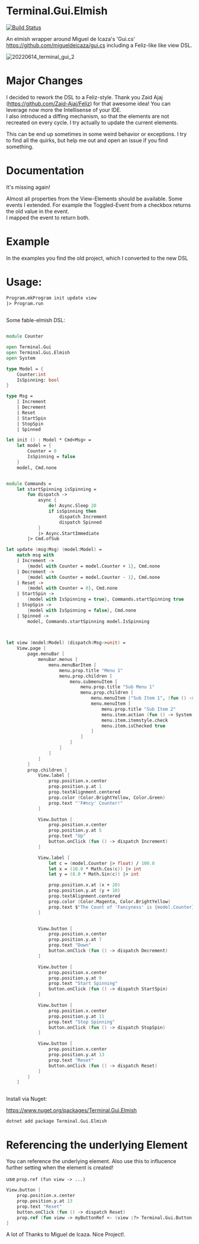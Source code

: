 # Terminal.Gui.Elmish

[![Build Status](https://travis-ci.org/DieselMeister/Terminal.Gui.Elmish.svg?branch=master)](https://travis-ci.org/DieselMeister/Terminal.Gui.Elmish)

An elmish wrapper around Miguel de Icaza's 'Gui.cs' https://github.com/migueldeicaza/gui.cs including a Feliz-like like view DSL.

![20220614_terminal_gui_2](https://user-images.githubusercontent.com/13096516/173627457-eb4d5e71-9819-4c9f-aa13-a037846745a4.gif)

# Major Changes

I decided to rework the DSL to a Feliz-style. Thank you Zaid Ajaj (https://github.com/Zaid-Ajaj/Feliz) for that awesome idea! You can leverage now more the Intellisense of your IDE.  
I also introduced a diffing mechanism, so that the elements are not recreated on every cycle. I try actually to update the current elements.

This can be end up sometimes in some weird behavior or exceptions. I try to find all the quirks, but help me out and open an issue if you find something.


# Documentation

It's missing again!

Almost all properties from the View-Elements should be available. Some events I extended. For example the Toggled-Event from a checkbox returns the old value in the event.  
I mapped the event to return both.



# Example

In the examples you find the old project, which I converted to the new DSL


# Usage:



```fs
Program.mkProgram init update view  
|> Program.run
    
```

Some fable-elmish DSL:
```fs

module Counter

open Terminal.Gui
open Terminal.Gui.Elmish
open System

type Model = {
    Counter:int
    IsSpinning: bool
}

type Msg =
    | Increment
    | Decrement
    | Reset
    | StartSpin
    | StopSpin
    | Spinned

let init () : Model * Cmd<Msg> =
    let model = {
        Counter = 0
        IsSpinning = false
    }
    model, Cmd.none


module Commands =
    let startSpinning isSpinning =
        fun dispatch ->
            async {
                do! Async.Sleep 20
                if isSpinning then
                    dispatch Increment
                    dispatch Spinned
            }
            |> Async.StartImmediate
        |> Cmd.ofSub

let update (msg:Msg) (model:Model) =
    match msg with
    | Increment ->
        {model with Counter = model.Counter + 1}, Cmd.none
    | Decrement ->
        {model with Counter = model.Counter - 1}, Cmd.none
    | Reset ->
        {model with Counter = 0}, Cmd.none
    | StartSpin ->
        {model with IsSpinning = true}, Commands.startSpinning true
    | StopSpin ->
        {model with IsSpinning = false}, Cmd.none
    | Spinned ->
        model, Commands.startSpinning model.IsSpinning
        


let view (model:Model) (dispatch:Msg->unit) =
    View.page [
        page.menuBar [
            menubar.menus [
                menu.menuBarItem [
                    menu.prop.title "Menu 1"
                    menu.prop.children [
                        menu.submenuItem [
                            menu.prop.title "Sub Menu 1"
                            menu.prop.children [
                                menu.menuItem ("Sub Item 1", (fun () -> System.Diagnostics.Debug.WriteLine($"Sub menu 1 triggered")))
                                menu.menuItem [
                                    menu.prop.title "Sub Item 2"
                                    menu.item.action (fun () -> System.Diagnostics.Debug.WriteLine($"Sub menu 2 triggered"))
                                    menu.item.itemstyle.check
                                    menu.item.isChecked true
                                ]
                            ]
                        ]
                    ]
                ]
            ]
        ]
        prop.children [
            View.label [
                prop.position.x.center
                prop.position.y.at 1
                prop.textAlignment.centered
                prop.color (Color.BrightYellow, Color.Green)
                prop.text "'F#ncy' Counter!"
            ] 

            View.button [
                prop.position.x.center
                prop.position.y.at 5
                prop.text "Up"
                button.onClick (fun () -> dispatch Increment)
            ] 

            View.label [
                let c = (model.Counter |> float) / 100.0
                let x = (16.0 * Math.Cos(c)) |> int 
                let y = (8.0 * Math.Sin(c)) |> int

                prop.position.x.at (x + 20)
                prop.position.y.at (y + 10)
                prop.textAlignment.centered
                prop.color (Color.Magenta, Color.BrightYellow)
                prop.text $"The Count of 'Fancyness' is {model.Counter}"
            ] 


            View.button [
                prop.position.x.center
                prop.position.y.at 7
                prop.text "Down"
                button.onClick (fun () -> dispatch Decrement)
            ] 

            View.button [
                prop.position.x.center
                prop.position.y.at 9
                prop.text "Start Spinning"
                button.onClick (fun () -> dispatch StartSpin)
            ] 

            View.button [
                prop.position.x.center
                prop.position.y.at 11
                prop.text "Stop Spinning"
                button.onClick (fun () -> dispatch StopSpin)
            ] 

            View.button [
                prop.position.x.center
                prop.position.y.at 13
                prop.text "Reset"
                button.onClick (fun () -> dispatch Reset)
            ]
        ]
    ]



```

Install via Nuget:

https://www.nuget.org/packages/Terminal.Gui.Elmish

```
dotnet add package Terminal.Gui.Elmish
```

# Referencing the underlying Element

You can reference the underlying element. Also use this to influcence further setting when the element is created!  

use `prop.ref (fun view -> ...)`

```fs
View.button [
    prop.position.x.center
    prop.position.y.at 13
    prop.text "Reset"
    button.onClick (fun () -> dispatch Reset)
    prop.ref (fun view -> myButtonRef <- (view :?> Terminal.Gui.Button).xxxx // do your stuff here)
]

```

A lot of Thanks to Miguel de Icaza. Nice Project!.
